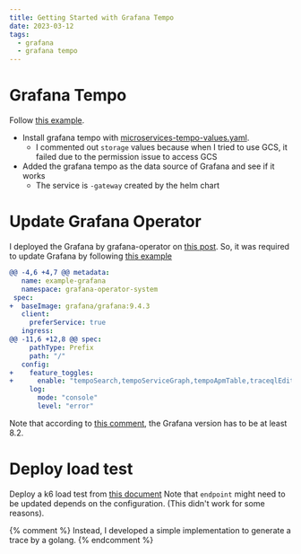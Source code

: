 ```yaml
---
title: Getting Started with Grafana Tempo
date: 2023-03-12
tags:
  - grafana
  - grafana tempo
---
```


# Grafana Tempo
Follow [this example](https://grafana.com/docs/tempo/latest/getting-started/example-demo-app/#helm).

- Install grafana tempo with [microservices-tempo-values.yaml](https://github.com/grafana/tempo/blob/main/example/helm/microservices-tempo-values.yaml).
    - I commented out `storage` values because when I tried to use GCS, it failed due to the permission issue to access GCS
- Added the grafana tempo as the data source of Grafana and see if it works
    - The service is `-gateway` created by the helm chart

# Update Grafana Operator

I deployed the Grafana by grafana-operator on [this post](/2023/02/27/set-up-grafana-operator/).
So, it was required to update Grafana by following [this example](https://github.com/grafana-operator/grafana-operator/blob/a33ef1d58c85196c7cae7158e9c796c4df9da084/deploy/examples/datasources/Tempo.yaml#L4)

```yml
@@ -4,6 +4,7 @@ metadata:
   name: example-grafana
   namespace: grafana-operator-system
 spec:
+  baseImage: grafana/grafana:9.4.3
   client:
     preferService: true
   ingress:
@@ -11,6 +12,8 @@ spec:
     pathType: Prefix
     path: "/"
   config:
+    feature_toggles:
+      enable: "tempoSearch,tempoServiceGraph,tempoApmTable,traceqlEditor"
     log:
       mode: "console"
       level: "error"
```

Note that according to [this comment](https://github.com/grafana/helm-charts/issues/813#issuecomment-967048718), the Grafana version has to be at least 8.2.


# Deploy load test

Deploy a k6 load test from [this document](https://github.com/grafana/tempo/tree/main/example/helm)
Note that `endpoint` might need to be updated depends on the configuration.
(This didn't work for some reasons).

{% comment %}
Instead, I developed a simple implementation to generate a trace by a golang.
{% endcomment %}
